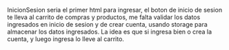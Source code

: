 InicionSesion seria el primer html para ingresar, el boton de inicio de sesion te lleva al carrito de compras y productos, me falta validar los datos ingresados en inicio de sesion y de crear cuenta, usando storage para almacenar los datos ingresados. La idea es que si ingresa bien o crea la cuenta, y luego ingresa lo lleve al carrito. 